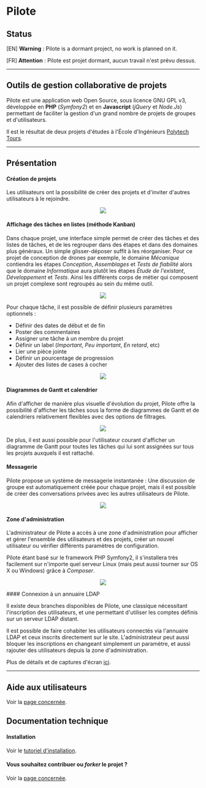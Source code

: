 # Pilote

## Status

[EN] **Warning** : Pilote is a dormant project, no work is planned on it.

[FR] **Attention** : Pilote est projet dormant, aucun travail n'est prévu dessus.

----

## Outils de gestion collaborative de projets

Pilote est une application web Open Source, sous licence GNU GPL v3, développée en **PHP** (_Symfony2_) et en **Javascript** (_jQuery_ et _Node.Js_) permettant de faciliter la gestion d'un grand nombre de projets de groupes et d'utilisateurs.

Il est le résultat de deux projets d'études à l'École d'Ingénieurs [Polytech Tours](http://polytech.univ-tours.fr).

----

## Présentation

#### Création de projets

Les utilisateurs ont la possibilité de créer des projets et d'inviter d'autres utilisateurs à le rejoindre.

<!-- index-1 -->
<p align="center">
    <img src="doc/images/index-1.png">
</p>


#### Affichage des tâches en listes (méthode Kanban)

Dans chaque projet, une interface simple permet de créer des tâches et des listes de tâches, et de les regrouper dans des étapes et dans des domaines plus généraux. Un simple glisser-déposer suffit à les réorganiser. Pour ce projet de conception de drones par exemple, le domaine _Mécanique_ contiendra les étapes _Conception_, _Assemblages_ et _Tests de fiabilité_ alors que le domaine _Informatique_ aura plutôt les étapes _Étude de l'existant_, _Développement_ et _Tests_. Ainsi les différents corps de métier qui composent un projet complexe sont regroupés au sein du même outil.

<!-- index-2 --> 
<p align="center">
    <img src="doc/images/index-2.png">
</p>

Pour chaque tâche, il est possible de définir plusieurs paramètres optionnels :
- Définir des dates de début et de fin
- Poster des commentaires
- Assigner une tâche à un membre du projet
- Définir un label (_Important_, _Peu important_, _En retard_, etc)
- Lier une pièce jointe
- Définir un pourcentage de progression
- Ajouter des listes de cases à cocher

<!-- index-3 --> 
<p align="center">
    <img src="doc/images/index-3.png">
</p>

#### Diagrammes de Gantt et calendrier

Afin d'afficher de manière plus visuelle d'évolution du projet, Pilote offre la possibilité d'afficher les tâches sous la forme de diagrammes de Gantt et de calendriers relativement flexibles avec des options de filtrages.

<!-- index-4 --> 
<p align="center">
    <img src="doc/images/index-4.png">
</p>

De plus, il est aussi possible pour l'utilisateur courant d'afficher un diagramme de Gantt pour toutes les tâches qui lui sont assignées sur tous les projets auxquels il est rattaché.

#### Messagerie

Pilote propose un système de messagerie instantanée : Une discussion de groupe est automatiquement créée pour chaque projet, mais il est possible de créer des conversations privées avec les autres utilisateurs de Pilote.

<!-- user-16 --> 
<p align="center">
    <img src="doc/images/user-16.png">
</p>

#### Zone d'administration

L'administrateur de Pilote a accès à une zone d'administration pour afficher et gérer l'ensemble des utilisateurs et des projets, créer un nouvel utilisateur ou vérifier différents paramètres de configuration.

Pilote étant basé sur le framework PHP Symfony2, il s'installera très facilement sur n'importe quel serveur Linux (mais peut aussi tourner sur OS X ou Windows) grâce à _Composer_.

<!-- index-5 --> 
<p align="center">
    <img src="doc/images/index-5.png">
</p>
#### Connexion à un annuaire LDAP

Il existe deux branches disponibles de Pilote, une classique nécessitant l'inscription des utilisateurs, et une permettant d'utiliser les comptes définis sur un serveur LDAP distant.

Il est possible de faire cohabiter les utilisateurs connectés via l'annuaire LDAP et ceux inscrits directement sur le site. L'administrateur peut aussi bloquer les inscriptions en changeant simplement un paramètre, et aussi rajouter des utilisateurs depuis la zone d'administration.

Plus de détails et de captures d'écran [ici](doc/utilisateur.md).

----

## Aide aux utilisateurs

Voir la [page concernée](doc/utilisateur.md).

## Documentation technique

#### Installation 

Voir le [tutoriel d'installation](doc/installation.md).

#### Vous souhaitez contribuer ou _forker_ le projet ?

Voir la [page concernée](doc/contribution.md).